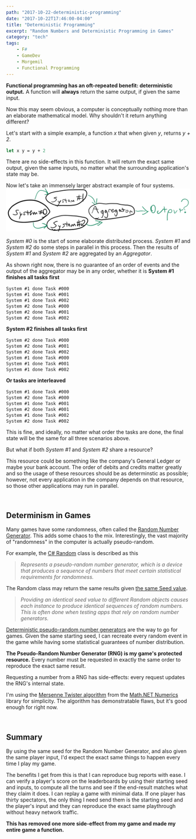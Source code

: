 ```yaml
---
path: "2017-10-22-deterministic-programming"
date: "2017-10-22T17:46:00-04:00"
title: "Deterministic Programming"
excerpt: "Random Numbers and Deterministic Programming in Games"
category: "tech"
tags:
    - F#
    - GameDev
    - Morgemil
    - Functional Programming
---
```


**Functional programming has an oft-repeated benefit: deterministic output.** A function will **always** return the same output, if given the same input.

Now this may seem obvious, a computer is conceptually nothing more than an elaborate mathematical model. Why shouldn't it return anything different?

Let's start with a simple example, a function _x_ that when given _y_, returns _y + 2_.
```fsharp
let x y = y + 2
```
There are no side-effects in this function. It will return the exact same output, given the same inputs, no matter what the surrounding application's state may be.

Now let's take an immensely larger abstract example of four systems.
![World Stats](20171022_distributed.png)

_System #0_ is the start of some elaborate distributed process.
_System #1_ and _System #2_ do some steps in parallel in this process. Then the results of _System #1_ and _System #2_ are aggregated by an _Aggregator_.

As shown right now, there is no guarantee of an order of events and the output of the aggregator may be in any order, whether it is **System #1 finishes all tasks first**
```
System #1 done Task #000
System #1 done Task #001
System #1 done Task #002
System #2 done Task #000
System #2 done Task #001
System #2 done Task #002
```
**System #2 finishes all tasks first**
```
System #2 done Task #000
System #2 done Task #001
System #2 done Task #002
System #1 done Task #000
System #1 done Task #001
System #1 done Task #002
```
**Or tasks are interleaved**
```
System #1 done Task #000
System #2 done Task #000
System #1 done Task #001
System #2 done Task #001
System #1 done Task #002
System #2 done Task #002
```
This is fine, and ideally, no matter what order the tasks are done, the final state will be the same for all three scenarios above.

But what if both _System #1_ and _System #2_ share a resource? 

This resource could be something like the company's General Ledger or maybe your bank account.  The order of debits and credits matter greatly and so the usage of these resources should be as determinstic as possible; however, not every application in the company depends on that resource, so those other applications may run in parallel.

<br>

## Determinism in Games

Many games have some randomness, often called the [Random Number Generator][0]. This adds some chaos to the mix. Interestingly, the vast majority of "randomness" in the computer is actually pseudo-random. 

For example, the [C# Random][1] class is described as this
> _Represents a pseudo-random number generator, which is a device that produces a sequence of numbers that meet certain statistical requirements for randomness._

The Random class may return the same results given [the same Seed value][3].
> _Providing an identical seed value to different Random objects causes each instance to produce identical sequences of random numbers. This is often done when testing apps that rely on random number generators._

[Deterministic pseudo-random number generators][2] are the way to go for games. Given the same starting seed, I can recreate every random event in the game while having some statistical guarantees of number distribution.

**The Pseudo-Random Number Generator (RNG) is my game's protected resource.** Every number must be requested in exactly the same order to reproduce the exact same result. 

Requesting a number from a RNG has side-effects: every request updates the RNG's internal state.

I'm using the [Mersenne Twister algorithm][4] from the [Math.NET Numerics][5] library for simplicity.  The algorithm has demonstratable flaws, but it's good enough for right now.

<br/>

## Summary

By using the same seed for the Random Number Generator, and also given the same player input, I'd expect the exact same things to happen every time I play my game. 

The benefits I get from this is that I can reproduce bug reports with ease. I can verify a player's score on the leaderboards by using their starting seed and inputs, to compute all the turns and see if the end-result matches what they claim it does. I can replay a game with minimal data. If one player has thirty spectators, the only thing I need send them is the starting seed and the player's input and they can reproduce the exact same playthrough without heavy network traffic.

**This has removed one more side-effect from my game and made my entire game a function.**

[0]: https://en.wikipedia.org/wiki/Random_number_generation
[1]: https://msdn.microsoft.com/en-us/library/ctssatww(v=vs.110).aspx
[2]: http://www.pcg-random.org/
[3]: https://msdn.microsoft.com/en-us/library/ctssatww(v=vs.110).aspx
[4]: https://en.wikipedia.org/wiki/Mersenne_Twister
[5]: https://numerics.mathdotnet.com/Random.html

